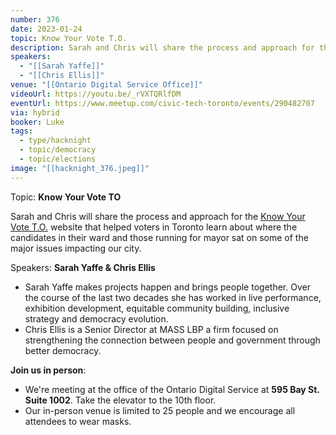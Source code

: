```yaml
---
number: 376
date: 2023-01-24
topic: Know Your Vote T.O.
description: Sarah and Chris will share the process and approach for the [Know Your Vote T.O.](https://www.knowyourvote.to/) website that helped voters in Toronto learn about where the candidates in their ward and those running for mayor sat on some of the major issues impacting our city.
speakers:
  - "[[Sarah Yaffe]]"
  - "[[Chris Ellis]]"
venue: "[[Ontario Digital Service Office]]"
videoUrl: https://youtu.be/_rVXTQRlfDM
eventUrl: https://www.meetup.com/civic-tech-toronto/events/290482707
via: hybrid
booker: Luke
tags:
  - type/hacknight
  - topic/democracy
  - topic/elections
image: "[[hacknight_376.jpeg]]"
---
```


Topic: **Know Your Vote TO**

Sarah and Chris will share the process and approach for the [Know Your Vote T.O.](https://www.knowyourvote.to/) website that helped voters in Toronto learn about where the candidates in their ward and those running for mayor sat on some of the major issues impacting our city.

Speakers: **Sarah Yaffe & Chris Ellis**

* Sarah Yaffe makes projects happen and brings people together. Over the course of the last two decades she has worked in live performance, exhibition development, equitable community building, inclusive strategy and democracy evolution.
* Chris Ellis is a Senior Director at MASS LBP a firm focused on strengthening the connection between people and government through better democracy.

**Join us in person**:

* We're meeting at the office of the Ontario Digital Service at **595 Bay St. Suite 1002**. Take the elevator to the 10th floor.
* Our in-person venue is limited to 25 people and we encourage all attendees to wear masks.
